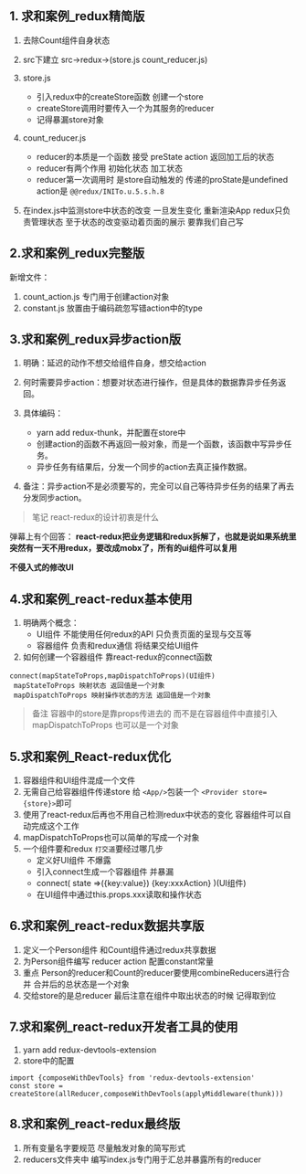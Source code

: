 ## 1. 求和案例_redux精简版

1. 去除Count组件自身状态
2. src下建立 src->redux->(store.js count_reducer.js)
3. store.js

   - 引入redux中的createStore函数 创建一个store
   - createStore调用时要传入一个为其服务的reducer
   - 记得暴漏store对象
4. count_reducer.js

   - reducer的本质是一个函数 接受 preState action 返回加工后的状态
   - reducer有两个作用 初始化状态 加工状态
   - reducer第一次调用时 是store自动触发的 传递的proState是undefined action是 `@@redux/INITo.u.5.s.h.8`
5. 在index.js中监测store中状态的改变 一旦发生变化 重新渲染App  redux只负责管理状态 至于状态的改变驱动着页面的展示 要靠我们自己写

## 2.求和案例_redux完整版

新增文件：

1. count_action.js 专门用于创建action对象
2. constant.js 放置由于编码疏忽写错action中的type

## 3.求和案例_redux异步action版

1. 明确：延迟的动作不想交给组件自身，想交给action
2. 何时需要异步action：想要对状态进行操作，但是具体的数据靠异步任务返回。
3. 具体编码：

   - yarn add redux-thunk，并配置在store中
   - 创建action的函数不再返回一般对象，而是一个函数，该函数中写异步任务。
   - 异步任务有结果后，分发一个同步的action去真正操作数据。
4. 备注：异步action不是必须要写的，完全可以自己等待异步任务的结果了再去分发同步action。

> 笔记 react-redux的设计初衷是什么

弹幕上有个回答：
**react-redux把业务逻辑和redux拆解了，也就是说如果系统里突然有一天不用redux，要改成mobx了，所有的ui组件可以复用**

**不侵入式的修改UI**

## 4.求和案例_react-redux基本使用

1. 明确两个概念：
   - UI组件 不能使用任何redux的API 只负责页面的呈现与交互等
   - 容器组件 负责和redux通信 将结果交给UI组件
2. 如何创建一个容器组件 靠react-redux的connect函数

```
connect(mapStateToProps,mapDispatchToProps)(UI组件)
 mapStateToProps 映射状态 返回值是一个对象
 mapDispatchToProps 映射操作状态的方法 返回值是一个对象
```

> 备注
> 容器中的store是靠props传进去的 而不是在容器组件中直接引入
> mapDispatchToProps 也可以是一个对象

## 5.求和案例_React-redux优化

1. 容器组件和UI组件混成一个文件
2. 无需自己给容器组件传递store 给 `<App/>`包装一个 `<Provider store={store}>`即可
3. 使用了react-redux后再也不用自己检测redux中状态的变化 容器组件可以自动完成这个工作
4. mapDispatchToProps也可以简单的写成一个对象
5. 一个组件要和redux `打交道`要经过哪几步
   - 定义好UI组件 不爆露
   - 引入connect生成一个容器组件 并暴漏
   - connect(
     state =>({key:value})
     {key:xxxAction}
     )(UI组件)
   - 在UI组件中通过this.props.xxx读取和操作状态
## 6.求和案例_react-redux数据共享版
1. 定义一个Person组件 和Count组件通过redux共享数据
2. 为Person组件编写 reducer action 配置constant常量
3. 重点 Person的reducer和Count的reducer要使用combineReducers进行合并
合并后的总状态是一个对象
4. 交给store的是总reducer 最后注意在组件中取出状态的时候 记得取到位

## 7.求和案例_react-redux开发者工具的使用
1. yarn add redux-devtools-extension
2. store中的配置
```
import {composeWithDevTools} from 'redux-devtools-extension'
const store = createStore(allReducer,composeWithDevTools(applyMiddleware(thunk)))
```
## 8.求和案例_react-redux最终版
1. 所有变量名字要规范 尽量触发对象的简写形式
2. reducers文件夹中 编写index.js专门用于汇总并暴露所有的reducer